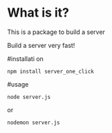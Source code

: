 # What is it?
This is a package to build a server

Build a server very fast!

#installati on<!-- slide -->

```
npm install server_one_click
```

#usage

```
node server.js
```

or
```
nodemon server.js
```



